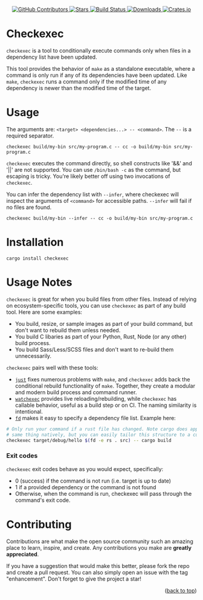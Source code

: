 <div id="top"></div>

<p align="center">
<a href="https://github.com/kurtbuilds/checkexec/graphs/contributors">
    <img src="https://img.shields.io/github/contributors/kurtbuilds/checkexec.svg?style=flat-square" alt="GitHub Contributors" />
</a>
<a href="https://github.com/kurtbuilds/checkexec/stargazers">
    <img src="https://img.shields.io/github/stars/kurtbuilds/checkexec.svg?style=flat-square" alt="Stars" />
</a>
<a href="https://github.com/kurtbuilds/checkexec/actions">
    <img src="https://img.shields.io/github/workflow/status/kurtbuilds/checkexec/Run%20Tests?style=flat-square" alt="Build Status" />
</a>
<a href="https://crates.io/crates/checkexec">
    <img src="https://img.shields.io/crates/d/checkexec?style=flat-square" alt="Downloads" />
</a>
<a href="https://crates.io/crates/checkexec">
    <img src="https://img.shields.io/crates/v/checkexec?style=flat-square" alt="Crates.io" />
</a>

</p>

# Checkexec

`checkexec` is a tool to conditionally execute commands only when files in a dependency list have been updated.

This tool provides the behavior of `make` as a standalone executable, where a command is only run if any of its 
dependencies have been updated. Like `make`, `checkexec` runs a command only if the modified time of any dependency 
is newer than the modified time of the target. 

# Usage

The arguments are: `<target> <dependencies...> -- <command>`. The `--` is a required separator.

    checkexec build/my-bin src/my-program.c -- cc -o build/my-bin src/my-program.c

`checkexec` executes the command directly, so shell constructs like '&&' and '||' are not supported.
You can use `/bin/bash -c` as the command, but escaping is tricky. You're likely better off using two invocations of
`checkexec`.

You can infer the dependency list with `--infer`, where checkexec will inspect the arguments of `<command>` for 
accessible paths. `--infer` will fail if no files are found.

    checkexec build/my-bin --infer -- cc -o build/my-bin src/my-program.c

# Installation

    cargo install checkexec

# Usage Notes

`checkexec` is great for when you build files from other files. Instead of relying on
ecosystem-specific tools, you can use `checkexec` as part of any build tool. Here are some examples:

- You build, resize, or sample images as part of your build command, but don't want to rebuild them unless needed.
- You build C libaries as part of your Python, Rust, Node (or any other) build process.
- You build Sass/Less/SCSS files and don't want to re-build them unnecessarily.

`checkexec` pairs well with these tools:

- [`just`](https://github.com/casey/just) fixes numerous problems with `make`, and `checkexec` adds back the 
  conditional rebuild functionality of `make`. Together, they create a modular and modern build process and 
  command runner.
- [`watchexec`](https://github.com/watchexec/watchexec) provides live reloading/rebuilding, while `checkexec` 
  has callable behavior, useful as a build step or on CI. The naming similarity is intentional.
- [`fd`](https://github.com/sharkdp/fd) makes it easy to specify a dependency file list. Example here:

```bash
# Only run your command if a rust file has changed. Note cargo does approximately the 
# same thing natively, but you can easily tailor this structure to a custom case.
checkexec target/debug/hello $(fd -e rs . src) -- cargo build
```

### Exit codes

`checkexec` exit codes behave as you would expect, specifically:

- 0 (success) if the command is not run (i.e. target is up to date)
- 1 if a provided dependency or the command is not found
- Otherwise, when the command is run, checkexec will pass through the command's exit code.

# Contributing

Contributions are what make the open source community such an amazing place to learn, inspire, and create. 
Any contributions you make are **greatly appreciated**.

If you have a suggestion that would make this better, please fork the repo and create a pull request. 
You can also simply open an issue with the tag "enhancement".
Don't forget to give the project a star!

<p align="right">(<a href="#top">back to top</a>)</p>
